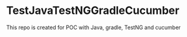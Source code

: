 # TestJavaTestNGGradleCucumber
This repo is created for POC with Java, gradle, TestNG and cucumber 
